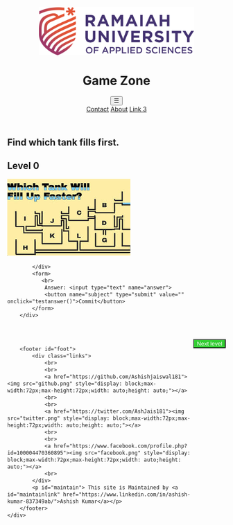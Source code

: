 <!doctype html>
<html lang="en">

<head>
    <meta charset="utf-8">
    <meta http-equiv="X-UA-Compatibe" content="IE=edge">
    <title>Ruas - Game Zone</title>
    <!--<base href="https://cynergygamezone.github.io/">-->
    <meta name="viewport" content="width=device-width, initial-scale=1">
    <link rel="shortcut icon" type="image/png" href="favicon.png">
    <link rel="stylesheet" href="style2.css" media="screen" type="text/css">
    <script type="text/javascript" src="first.js"></script>
</head>

<body id="body">
    <div class="wrapper">
        <header>
            <a id="logo"><img src="ruas.png" style="display: inherit;max-width:700px;max-height:111px;width: auto;height: auto;"></a>
            <h1 id="gz">Game Zone</h1>
            <div class="dropdown">
                <button class="dropbtn">&#9776;
                          <i class="fa fa-caret-down"></i>
                    </button>
                <div class="dropdown-content">
                    <a href="#contact">Contact</a>
                    <a href="#about">About</a>
                    <a href="#">Link 3</a>
                </div>
            </div>
        </header>
        <div id="content">
           <script>
                function testanswer(){
                if(document.getElementsByName("answer").value == "0")
                    {
                        alert("as");
                        document.getElementsByName("answer").value == "Correct";
                    }
                }
            </script>
            <h2>Find which tank fills first.</h2>
            <h2>Level 0</h2>
            <div id="imgs">
                <img src="tank.png" style="">
                
            </div>
            <form>
               <br>
                Answer: <input type="text" name="answer">
                <button name="subject" type="submit" value="" onclick="testanswer()">Commit</button>
            </form>
        </div>
<div id="navigate">
   <br>
   <br>
    <button name="subject" type="submit" value="" onclick="window.location.href='index.html'" style="float: right;max-height: 50px;     max-width: 80px; background-color: limegreen; color: white">Next level</button>
</div>

        <footer id="foot">
            <div class="links">
                <br>
                <br>
                <a href="https://github.com/Ashishjaiswal181"><img src="github.png" style="display: block;max-width:72px;max-height:72px;width: auto;height: auto;"></a>
                <br>
                <br>
                <a href="https://twitter.com/AshJais181"><img src="twitter.png" style="display: block;max-width:72px;max-height:72px;width: auto;height: auto;"></a>
                <br>
                <br>
                <a href="https://www.facebook.com/profile.php?id=100004470360895"><img src="facebook.png" style="display: block;max-width:72px;max-height:72px;width: auto;height: auto;"></a>
                <br>
            </div>
            <p id="maintain"> This site is Maintained by <a id="maintainlink" href="https://www.linkedin.com/in/ashish-kumar-837349ab/">Ashish Kumar</a></p>
        </footer>
    </div>

</body>

</html>
